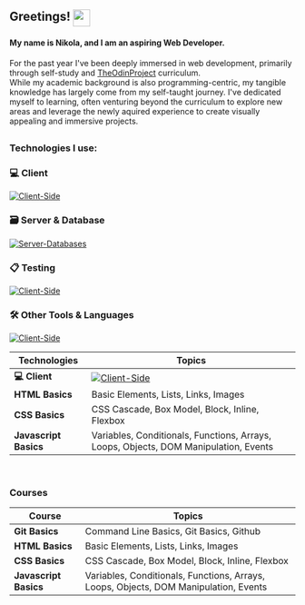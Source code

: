## Greetings! <img src="https://media.tenor.com/MdI9bTt7NMgAAAAi/good-evening-hand-wave.gif" width="30" align="top">
<h4>My name is Nikola, and I am an aspiring Web Developer.</h4>

For the past year I've been deeply immersed in web development, primarily through self-study and [TheOdinProject](https://www.theodinproject.com/) curriculum. <br>
While my academic background is also programming-centric, my tangible knowledge has largely come from my self-taught journey. I've dedicated myself to learning, often venturing beyond the curriculum to explore new areas and leverage the newly aquired experience to create visually appealing and immersive projects.

##

<h3>Technologies I use:</h3>

### 💻 Client
  [![Client-Side](https://skillicons.dev/icons?i=html,css,js,react&perline=6)](https://skillicons.dev)

### 🗃️ Server & Database
  [![Server-Databases](https://skillicons.dev/icons?i=nodejs,express,mongodb,mysql,firebase&perline=6)](https://skillicons.dev)

### 📋 Testing
  [![Client-Side](https://skillicons.dev/icons?i=jest&perline=6)](https://skillicons.dev)

### 🛠️ Other Tools & Languages
  [![Client-Side](https://skillicons.dev/icons?i=java,cs,git,npm,pug,jquery,d3,webpack,vite,vscode,figma,vercel&perline=6)](https://skillicons.dev)

| Technologies          | Topics                                                                               |
| --------------------- | ------------------------------------------------------------------------------------ |
| **💻 Client**         | [![Client-Side](https://skillicons.dev/icons?i=html,css,js,react&perline=6)](https://skillicons.dev)|
| **HTML Basics**       | Basic Elements, Lists, Links, Images                                                 |
| **CSS Basics**        | CSS Cascade, Box Model, Block, Inline, Flexbox                                       |
| **Javascript Basics** | Variables, Conditionals, Functions, Arrays, Loops, Objects, DOM Manipulation, Events |

<br>

### **Courses**

| Course                | Topics                                                                               |
| --------------------- | ------------------------------------------------------------------------------------ |
| **Git Basics**        | Command Line Basics, Git Basics, Github                                              |
| **HTML Basics**       | Basic Elements, Lists, Links, Images                                                 |
| **CSS Basics**        | CSS Cascade, Box Model, Block, Inline, Flexbox                                       |
| **Javascript Basics** | Variables, Conditionals, Functions, Arrays, Loops, Objects, DOM Manipulation, Events |
